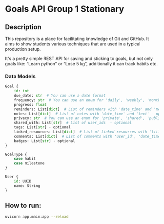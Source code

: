 # Goals API Group 1 Stationary

## Description

This repository is a place for facilitating knowledge of Git and GitHub. It aims to show students various techniques that are used in a typical production setup. 

It's a pretty simple REST API for saving and sticking to goals, but not only goals like: “Learn python” or “Lose 5 kg”, additionally it can track habits etc. 

### Data Models

```python
Goal { 
    id: int
    due_date: str  # You can use a date format
    frequency: str  # You can use an enum for 'daily', 'weekly', 'monthly'
    progress: float
    reminders: List[dict]  # List of reminders with 'date_time' and 'message' - optional
    notes: List[dict]  # List of notes with 'date_time' and 'text' - optional
    privacy: str  # You can use an enum for 'private', 'shared', 'public' - optional
    shared_with: List[str]  # List of user_ids  - optional
    tags: List[str] - optional
    linked_resources: List[dict]  # List of linked resources with 'title' and 'url'  - optional
    comments: List[dict]  # List of comments with 'user_id', 'date_time', and 'text' - optional
    badges: List[str] - optional
}

GoalType { 
    case habit
    case milestone
}

User {
    id: UUID
    name: String
}
```

## How to run: 

```bash
uvicorn app.main:app --reload
```